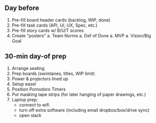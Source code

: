 ## Day before

1. Pre-fill board header cards (backlog, WIP, done)
1. Pre-fill task cards (API, UI, UX, Spec, etc.)
1. Pre-fill story cards w/ B/U/T scores
1. Create "posters"
  a. Team Norms
  a. Def of Done
  a. MVP
  a. Vision/Big Goal

## 30-min day-of prep

1. Arrange seating
1. Prep boards (swimlanes, titles, WIP limit)
1. Power & projectors lined up
1. Setup easel
1. Position Pomodoro Timers
2. Put masking tape strips (for later hanging of paper drawings, etc.)
3. Laptop prep: 
    * connect to wifi
    * turn off extra software (including email dropbox/box/drive sync)
    * open slack
